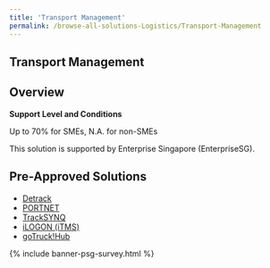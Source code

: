 ```yaml
---
title: 'Transport Management'
permalink: /browse-all-solutions-Logistics/Transport-Management
---
```


## Transport Management
## Overview

**Support Level and Conditions**

Up to 70% for SMEs, N.A. for non-SMEs

This solution is supported by Enterprise Singapore (EnterpriseSG).

## Pre-Approved Solutions

- <a href='/productivity-solutions-grant/solutionrepo/solution2224' target='_blank'>Detrack</a><br>
- <a href='/productivity-solutions-grant/solutionrepo/solution2430' target='_blank'>PORTNET</a><br>
- <a href='/productivity-solutions-grant/solutionrepo/solution2966' target='_blank'>TrackSYNQ</a><br>
- <a href='/productivity-solutions-grant/solutionrepo/solution3063' target='_blank'>iLOGON (iTMS)</a><br>
- <a href='/productivity-solutions-grant/solutionrepo/solution3106' target='_blank'>goTruck!Hub</a><br>

{% include banner-psg-survey.html %}
